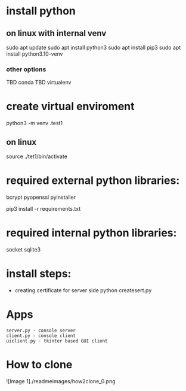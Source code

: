 # install python
## on linux with internal venv
sudo apt update
sudo apt install python3
sudo apt install pip3
sudo apt install python3.10-venv

### other options
TBD conda
TBD virtualenv

# create virtual enviroment 
python3 -m venv .test1
## on linux 
source ./tet1/bin/activate

# required external python libraries:
bcrypt
pyopenssl
pyinstaller

pip3 install -r requirements.txt

# required internal python libraries:
socket
sqlite3

# install steps:
* creating certificate for server side
    python createsert.py

# Apps
    server.py - console server
    client.py - console client
    uiclient.py - tkinter based GUI client

# How to clone
![Image 1]./readmeimages/how2clone_0.png
